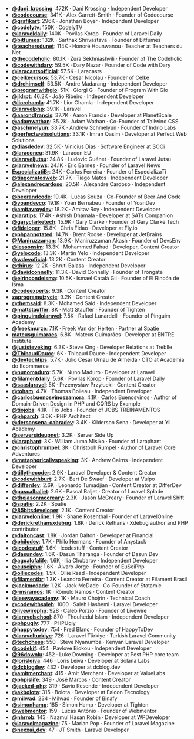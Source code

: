- **[@dani_krossing](https://www.youtube.com/@dani_krossing)**: 472K ‧ Dani Krossing ‧ Independent Developer
- **[@codecourse](https://www.youtube.com/@codecourse)**: 341K ‧ Alex Garrett-Smith ‧ Founder of Codecourse
- **[@grafikart](https://www.youtube.com/@grafikart)**: 296K ‧ Jonathan Boyer ‧ Independent Developer
- **[@codelytv](https://www.youtube.com/@codelytv)**: 150K ‧ CodelyTV
- **[@laraveldaily](https://www.youtube.com/@laraveldaily)**: 140K ‧ Povilas Korop ‧ Founder of Laravel Daily
- **[@bitfumes](https://www.youtube.com/@bitfumes)**: 132K ‧ Sarthak Shrivastava ‧ Founder of Bitfumes
- **[@teachersdunet](https://www.youtube.com/@teachersdunet)**: 114K ‧ Honoré Hounwanou ‧ Teacher at Teachers du Net
- **[@thecodeholic](https://www.youtube.com/@thecodeholic)**: 80.1K ‧ Zura Sekhniashvili ‧ Founder of The Codeholic
- **[@codewithdary](https://www.youtube.com/@codewithdary)**: 59.5K ‧ Dary Nazar ‧ Founder of Code with Dary
- **[@laracastsofficial](https://www.youtube.com/@laracastsofficial)**: 57.5K ‧ Laracasts
- **[@celkecursos](https://www.youtube.com/@celkecursos)**: 53.7K ‧ Cesar Nicolau ‧ Founder of Celke
- **[@drehimself](https://www.youtube.com/@drehimself)**: 53.5K ‧ Andre Madarang ‧ Independent Developer
- **[@programwithgio](https://www.youtube.com/@programwithgio)**: 51K ‧ Giorgi G ‧ Founder of Program With Gio
- **[@jldrpt](https://www.youtube.com/@jldrpt)**: 46.2K ‧ João Ribeiro ‧ Independent Developer
- **[@liorchamla](https://www.youtube.com/@liorchamla)**: 41.7K ‧ Lior Chamla ‧ Independent Developer
- **[@laravelphp](https://www.youtube.com/@laravelphp)**: 39.1K ‧ Laravel
- **[@aarondfrancis](https://www.youtube.com/@aarondfrancis)**: 37.7K ‧ Aaron Francis ‧ Developer at PlanetScale
- **[@adamwathan](https://www.youtube.com/@adamwathan)**: 35.2K ‧ Adam Wathan ‧ Co-Founder of Tailwind CSS
- **[@aschmelyun](https://www.youtube.com/@aschmelyun)**: 33.7K ‧ Andrew Schmelyun ‧ Founder of Indrio Labs
- **[@perfectwebsolutions](https://www.youtube.com/@perfectwebsolutions)**: 33.1K ‧ Imran Qasim ‧ Developer at Perfect Web Solutions
- **[@diasdedev](https://www.youtube.com/@diasdedev)**: 32.5K ‧ Vinicius Dias ‧ Software Engineer at SOCi
- **[@laraconeu](https://www.youtube.com/@laraconeu)**: 31.9K ‧ Laracon EU
- **[@laraveljutsu](https://www.youtube.com/@laraveljutsu)**: 24.8K ‧ Ludovic Guénet ‧ Founder of Laravel Jutsu
- **[@laravelnews](https://www.youtube.com/@laravelnews)**: 24.1K ‧ Eric Barnes ‧ Founder of Laravel News
- **[EspecializatiBr](https://www.youtube.com/EspecializatiBr)**: 24K ‧ Carlos Ferreira ‧ Founder of EspecializaTi
- **[@tiagomatosweb](https://www.youtube.com/@tiagomatosweb)**: 21.7K ‧ Tiago Matos ‧ Independent Developer
- **[@alexandrecardoso](https://www.youtube.com/@alexandrecardoso)**: 20.5K ‧ Alexandre Cardoso ‧ Independent Developer
- **[@beerandcode](https://www.youtube.com/@beerandcode)**: 19.4K ‧ Lucas Souza ‧ Co-Founder of Beer And Code
- **[@yoandevco](https://www.youtube.com/@yoandevco)**: 19.1K ‧ Yoan Bernabeu ‧ Founder of YoanDev
- **[@amitavroydev](https://www.youtube.com/@amitavroydev)**: 18.2K ‧ Amitav Roy ‧ Independent Developer
- **[@laratips](https://www.youtube.com/@laratips)**: 17.4K ‧ Ashish Dhamala ‧ Developer at SATs Companion
- **[@garyclarketech](https://www.youtube.com/@garyclarketech)**: 15.9K ‧ Gary Clarke ‧ Founder of Gary Clarke Tech
- **[@fideloper](https://www.youtube.com/@fideloper)**: 15.8K ‧ Chris Fidao ‧ Developer at Fly.io
- **[@phpannotated](https://www.youtube.com/@phpannotated)**: 14.7K ‧ Brent Roose ‧ Developer at JetBrains
- **[@Maniruzzaman](https://www.youtube.com/@Maniruzzaman)**: 13.9K ‧ Maniruzzaman Akash ‧ Founder of DevsEnv
- **[@lessonsim](https://www.youtube.com/@lessonsim)**: 13.3K ‧ Mohammed Fahad ‧ Developer, Content Creator
- **[@yelocode](https://www.youtube.com/@yelocode)**: 13.3K ‧ Martin Yelo ‧ Independent Developer
- **[@wdevoficial](https://www.youtube.com/@wdevoficial)**: 13.2K ‧ Content Creator
- **[@thirus](https://www.youtube.com/@thirus)**: 12.2K ‧ Shruti Balasa ‧ Independent Developer
- **[@davidconnelly](https://www.youtube.com/@davidconnelly)**: 11.3K ‧ David Connelly ‧ Founder of Trongate
- **[@elrincondeisma](https://www.youtube.com/@elrincondeisma)**: 10.5K ‧ Ismael Catalá Gil ‧ Founder of El Rincón de Isma
- **[@codeexperts](https://www.youtube.com/@codeexperts)**: 9.3K ‧ Content Creator
- **[zaprogramujzycie](https://www.youtube.com/zaprogramujzycie)**: 9.2K ‧ Content Creator
- **[@themsaid](https://www.youtube.com/@themsaid)**: 8.3K ‧ Mohamed Said ‧ Independent Developer
- **[@mattstauffer](https://www.youtube.com/@mattstauffer)**: 8K ‧ Matt Stauffer ‧ Founder of Tighten
- **[@pinguimdolaravel](https://www.youtube.com/@pinguimdolaravel)**: 7.5K ‧ Rafael Lunardelli ‧ Founder of Pinguim Academy
- **[@freekmurze](https://www.youtube.com/@freekmurze)**: 7.1K ‧ Freek Van der Herten ‧ Partner at Spatie
- **[mateusguimaraes](https://www.youtube.com/mateusguimaraes)**: 6.8K ‧ Mateus Guimarães ‧ Developer at ENTRE Institute
- **[@juststeveking](https://www.youtube.com/@juststeveking)**: 6.3K ‧ Steve King ‧ Developer Relations at Treblle
- **[@ThibaudDauce](https://www.youtube.com/@ThibaudDauce)**: 6K ‧ Thibaud Dauce ‧ Independent Developer
- **[@devtechtips](https://www.youtube.com/@devtechtips)**: 5.7K ‧ Julio Cesar Urnau de Almeida ‧ CTO at Academia do Ecommerce
- **[@nunomaduro](https://www.youtube.com/@nunomaduro)**: 5.7K ‧ Nuno Maduro ‧ Developer at Laravel
- **[@filamentdaily](https://www.youtube.com/@filamentdaily)**: 5.6K ‧ Povilas Korop ‧ Founder of Laravel Daily
- **[@saaslaravel](https://www.youtube.com/@saaslaravel)**: 5K ‧ Przemysław Przyłucki ‧ Content Creator
- **[@toham](https://www.youtube.com/@toham)**: 4.7K ‧ Thomas Boileau ‧ Independent Developer
- **[@carlosbuenosvinoszamora](https://www.youtube.com/@carlosbuenosvinoszamora)**: 4.1K ‧ Carlos Buenosvinos ‧ Author of Domain-Driven Design in PHP and CQRS by Example
- **[@tiojobs](https://www.youtube.com/@tiojobs)**: 4.1K ‧ Tio Jobs ‧ Founder of JOBS TREINAMENTOS
- **[@phparch](https://www.youtube.com/@phparch)**: 3.6K ‧ PHP Architect
- **[@dersonsena-cabradev](https://www.youtube.com/@dersonsena-cabradev)**: 3.4K ‧ Kilderson Sena ‧ Developer at Yii Academy
- **[@serversideupnet](https://www.youtube.com/@serversideupnet)**: 3.2K ‧ Server Side Up
- **[@laraphant](https://www.youtube.com/@laraphant)**: 3K ‧ William Juma Misiko ‧ Founder of Laraphant
- **[@christophrumpel](https://www.youtube.com/@christophrumpel)**: 3K ‧ Christoph Rumpel ‧ Author of Laravel Core Adventures
- **[@metaphoricallyspeaking](https://www.youtube.com/@metaphoricallyspeaking)**: 3K ‧ Andrew Cairns ‧ Independent Developer
- **[@tillythecoder](https://www.youtube.com/@tillythecoder)**: 2.9K ‧ Laravel Developer & Content Creator
- **[@codewithburt](https://www.youtube.com/@codewithburt)**: 2.7K ‧ Bert De Swaef ‧ Developer at Vulpo
- **[@differdev](https://www.youtube.com/@differdev)**: 2.6K ‧ Leonardo Tumadjian ‧ Content Creator at DifferDev
- **[@pascalbaljet](https://www.youtube.com/@pascalbaljet)**: 2.6K ‧ Pascal Baljet ‧ Creator of Laravel Splade
- **[@thejasonmccreary](https://www.youtube.com/@thejasonmccreary)**: 2.3K ‧ Jason McCreary ‧ Founder of Laravel Shift
- **[@spatie](https://www.youtube.com/@spatie)**: 2.2K ‧ Spatie
- **[@85bitsdeveloper](https://www.youtube.com/@85bitsdeveloper)**: 2.1K ‧ Content Creator
- **[@laravelonline](https://www.youtube.com/@laravelonline)**: 1.9K ‧ Shane Rosenthal ‧ Founder of LaravelOnline
- **[@derickrethansxdebug](https://www.youtube.com/@derickrethansxdebug)**: 1.8K ‧ Derick Rethans ‧ Xdebug author and PHP contributor
- **[@daltoncast](https://www.youtube.com/@daltoncast)**: 1.8K ‧ Jordan Dalton ‧ Developer at Financial
- **[@philodev](https://www.youtube.com/@philodev)**: 1.7K ‧ Philo Hermans ‧ Founder of Anystack
- **[@icodestuff](https://www.youtube.com/@icodestuff)**: 1.6K ‧ Icodestuff ‧ Content Creator
- **[@dasundev](https://www.youtube.com/@dasundev)**: 1.6K ‧ Dasun Tharanga ‧ Founder of Dasun Dev
- **[@agoalofalife](https://www.youtube.com/@agoalofalife)**: 1.6K ‧ Ilia Chubarov ‧ Independent Developer
- **[@euseiphp](https://www.youtube.com/@euseiphp)**: 1.6K ‧ Álvaro Jorge ‧ Founder of EuSeiPhp
- **[@olliecodes](https://www.youtube.com/@olliecodes)**: 1.5K ‧ Ollie Read ‧ Independent Developer
- **[@filamentbr](https://www.youtube.com/@filamentbr)**: 1.3K ‧ Leandro Ferreira ‧ Content Creator at Filament Brasil
- **[@jackmcdade](https://www.youtube.com/@jackmcdade)**: 1.2K ‧ Jack McDade ‧ Co-Founder of Statamic
- **[@rmsramos](https://www.youtube.com/@rmsramos)**: 1K ‧ Rômulo Ramos ‧ Content Creator
- **[@leewayacademy](https://www.youtube.com/@leewayacademy)**: 1K ‧ Mauro Chojrin ‧ Technical Coach
- **[@codewithsaleh](https://www.youtube.com/@codewithsaleh)**: 1000 ‧ Saleh Hashemi ‧ Laravel Developer
- **[@livewirephp](https://www.youtube.com/@livewirephp)**: 928 ‧ Caleb Porzio ‧ Founder of Livewire
- **[@laravelschool](https://www.youtube.com/@laravelschool)**: 870 ‧ Thouhedul Islam ‧ Independent Developer
- **[@phpugly](https://www.youtube.com/@phpugly)**: 777 ‧ PHPUgly
- **[@happytodev](https://www.youtube.com/@happytodev)**: 754 ‧ Fred Blanc ‧ Founder of HappyToDev
- **[@laravelturkiye](https://www.youtube.com/@laravelturkiye)**: 726 ‧ Laravel Türkiye ‧ Turkish Laravel Community
- **[@techchess](https://www.youtube.com/@techchess)**: 550 ‧ Steve Nyanumba ‧ Kenyan Laravel Developer
- **[@codekif](https://www.youtube.com/@codekif)**: 454 ‧ Pavlove Biokou ‧ Independent Developer
- **[@96downlu](https://www.youtube.com/@96downlu)**: 452 ‧ Luke Downing ‧ Developer at Pest PHP core team
- **[@lorisleiva](https://www.youtube.com/@lorisleiva)**: 446 ‧ Loris Leiva ‧ Developer at Solana Labs
- **[@dcblogdev](https://www.youtube.com/@dcblogdev)**: 432 ‧ Developer at dcblog.dev
- **[@amitmerchant](https://www.youtube.com/@amitmerchant)**: 415 ‧ Amit Merchant ‧ Developer at ValueLabs
- **[@phpislife](https://www.youtube.com/@phpislife)**: 349 ‧ José Marcos ‧ Content Creator
- **[@jacked-php](https://www.youtube.com/@jacked-php)**: 319 ‧ Savio Resende ‧ Independent Developer
- **[@akbolota](https://www.youtube.com/@akbolota)**: 315 ‧ Bolota ‧ Developer at Falcon Tecnology
- **[@milwad](https://www.youtube.com/@milwad)**: 234 ‧ Milwad ‧ Founder of Binafy
- **[@simonhamp](https://www.youtube.com/@simonhamp)**: 185 ‧ Simon Hamp ‧ Developer at Tighten
- **[@webmentor](https://www.youtube.com/@webmentor)**: 159 ‧ Lucas Antônio ‧ Founder of Webmentor
- **[@nhrrob](https://www.youtube.com/@nhrrob)**: 143 ‧ Nazmul Hasan Robin ‧ Developer at WPDeveloper
- **[@laravelmagazine](https://www.youtube.com/@laravelmagazine)**: 75 ‧ Marian Pop ‧ Founder of Laravel Magazine
- **[@nexxai_dev](https://www.youtube.com/@nexxai_dev)**: 47 ‧ JT Smith ‧ Laravel Developer
